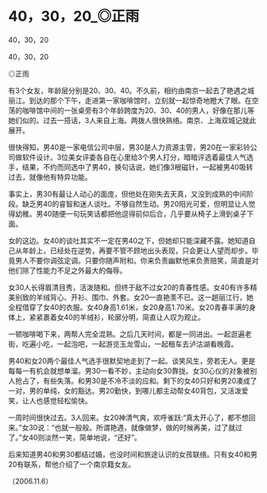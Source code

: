 # 40，30，20_◎正雨

40，30，20

40，30，20

◎正雨

有3个女友，年龄层分别是20、30、40。不久前，相约由南京一起去了艳遇之城丽江。到达的那个下午，走进第一家咖啡馆时，立刻就一起惊奇地瞪大了眼。在空荡的咖啡馆中间的一张桌旁有3个年龄跨度为20、30、40的男人，好像在那儿等她们似的。过去一搭话，3人来自上海。两拨人很快熟络。南京、上海双城记就此展开。

很快得知，男40是一家电信公司中层，男30是人力资源主管，男20在一家彩铃公司做软件设计。3位美女评委各自在心里给3个男人打分，暗暗评选着最佳人气选手，结果，不约而同选中了男40，换句话说，她们像3根磁针，一起被男40吸转过去，就像他有特异功能。

事实上，男30有最让人动心的面庞，但他处在刚失去天真，又没到成熟的中间阶段。缺乏男40的睿智和迷人谈吐。不够自然生动。男20阳光可爱，但明显让人觉得幼稚。男40随便一句玩笑话都把他逗得前仰后合，几乎要从椅子上滑到桌子下面。

女的这边。女40的谈吐其实不一定在男40之下，但她却只能深藏不露。她知道自己从年龄上，已经处在逆势，再要不管不顾地出头表现，只会更让人望而却步。毕竟男人不要你调弦定调。只要你随声附和。你来负责幽默他来负责赔笑，简直是对他们除了性能力不足之外最大的侮辱。

女30人长得眉清目秀，活泼随和。但终于敌不过女20的青春性感。女40有许多精美别致的羊绒背心、开衫、围巾、外套。女20一直艳羡不已。这一趟丽江行，她全程借穿了女40的衣服。女40身高1.61米，女20身高1.70米。女20青春丰满的身体上，紧紧裹着女40的羊绒衫，轮廓分明，简直让人叹为观止。

一顿咖啡喝下来，两帮人完全混熟。之后几天时间，都是一同进出。一起逛遍老街，吃遍小吃，一起泡吧，一起游览玉龙雪山，一起租车去泸沽湖看晚霞。

男40和女20两个最佳人气选手很默契地走到了一起。谈笑风生，旁若无人。更是每每一有机会就想单溜。男30一看不妙，主动向女30靠拢。女30心仪的对象被别人抢占了，有些失落。和男30是不冷不淡的应和。剩下的女40只好和男20凑成了一对，男的单纯，女的豁达。男20勤快，到哪儿都主动帮女40背包，又活泼爱笑，让人也感觉轻松愉快。

一周时间很快过去。3人回来。女20神清气爽，欢呼雀跃:“真太开心了，都不想回来。”女30说：“也就一般般。所谓艳遇，就像做梦，做的时候再美，过了就过了。”女40则淡然一笑，简单地说，“还好”。

后来知道男40和男30都结过婚，也没时间和旅途认识的女孩联络。只有女40和男20有联系，帮他介绍了一个南京籍女友。

（2006.11.6）